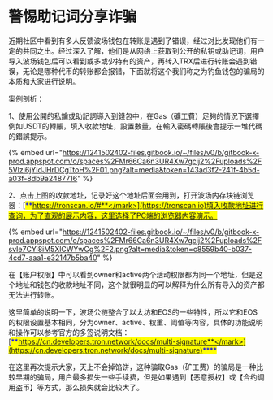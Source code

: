# 警惕助记词分享诈骗

近期社区中看到有多人反馈波场钱包在转账是遇到了错误，经过对比发现他们有一定的共同之出。经过深入了解，他们是从网络上获取到公开的私钥或助记词，用户导入波场钱包后可以看到或多或少持有的资产，再转入TRX后进行转账会遇到错误，无论是哪种代币的转账都会报错，下面就将这个我们称之为钓鱼钱包的骗局的本质和大家进行说明。



案例剖析：

1、使用公開的私鑰或助記詞導入到錢包中，在Gas（礦工費）足夠的情況下選擇例如USDT的轉賬，填入收款地址，設置數量，在輸入密碼轉賬後會提示一堆代碼的錯誤提示。

{% embed url="https://1241502402-files.gitbook.io/~/files/v0/b/gitbook-x-prod.appspot.com/o/spaces%2FMr66Ca6n3UR4Xw7gcij2%2Fuploads%2F5Vlzi6jYIdJHrDCgTtoH%2F01.png?alt=media&token=143ad3f2-241f-4b5d-a03f-8db9a2487716" %}

2、点击上图的收款地址，记录好这个地址后面会用到，打开波场内存块链浏览器：[<mark style="color:blue;">**https://tronscan.io/#**</mark>](https://tronscan.io)填入收款地址进行查询，为了直观的展示内容，这里选择了PC端的浏览器内容演示。

{% embed url="https://1241502402-files.gitbook.io/~/files/v0/b/gitbook-x-prod.appspot.com/o/spaces%2FMr66Ca6n3UR4Xw7gcij2%2Fuploads%2FsvIe7CYi8iM5XlCWYwCg%2F2.png?alt=media&token=c8559b40-b037-4cd7-aaa1-e32147b5ba40" %}

在【账户权限】中可以看到owner和active两个活动权限都为同一个地址，但是这个地址和钱包的收款地址不同，这个就很明显的可以解释为什么所有导入的资产都无法进行转账。

这里简单的说明一下，波场公链整合了以太坊和EOS的一些特性，所以它和EOS的权限设置基本相同，分为owner、active、权重、阈值等内容，具体的功能说明和操作可以参考官方的多签说明文档：[<mark style="color:blue;">**https://cn.developers.tron.network/docs/multi-signature**</mark>](https://cn.developers.tron.network/docs/multi-signature)<mark style="color:blue;">****</mark>

在这里再次提示大家，天上不会掉馅饼，这种骗取Gas（矿工费）的骗局是一种比较早期的骗局，用户最多损失一些手续费，但是如果遇到【恶意授权】或【合约调用盗币】等方式，那么损失就会比较大了。
